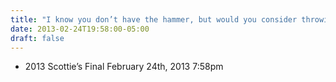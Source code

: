 ```yaml
---
title: "I know you don’t have the hammer, but would you consider throwing a corner guard so they can’t tick it?"
date: 2013-02-24T19:58:00-05:00
draft: false
---
```

- 2013 Scottie’s Final February 24th, 2013 7:58pm